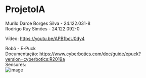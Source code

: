 # ProjetoIA

Murilo Darce Borges Silva - 24.122.031-8  
Rodrigo Ruy Simões - 24.122.092-0

Vídeo: https://youtu.be/APB1bcU0dy4

Robô - E-Puck  
Documentação: https://www.cyberbotics.com/doc/guide/epuck?version=cyberbotics:R2019a  
Sensores:  
![image](https://github.com/user-attachments/assets/f688bf9d-4351-4168-981d-406714c6c922)
